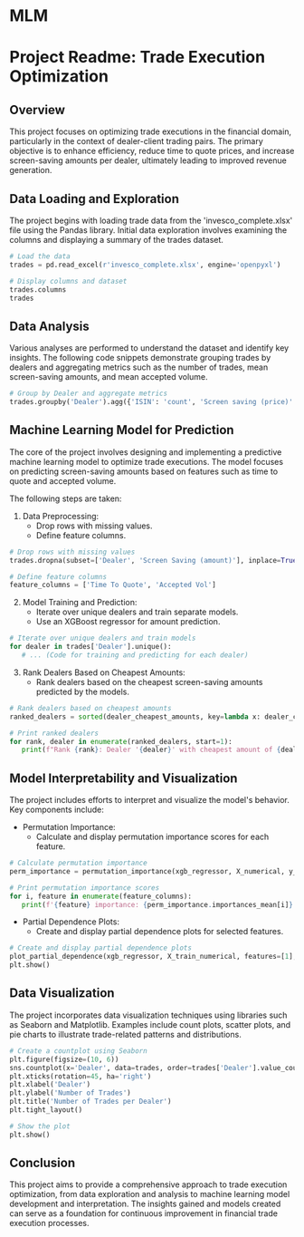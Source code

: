 # MLM

# Project Readme: Trade Execution Optimization

## Overview
This project focuses on optimizing trade executions in the financial domain, particularly in the context of dealer-client trading pairs. The primary objective is to enhance efficiency, reduce time to quote prices, and increase screen-saving amounts per dealer, ultimately leading to improved revenue generation.

## Data Loading and Exploration
The project begins with loading trade data from the 'invesco_complete.xlsx' file using the Pandas library. Initial data exploration involves examining the columns and displaying a summary of the trades dataset.

```python
# Load the data
trades = pd.read_excel(r'invesco_complete.xlsx', engine='openpyxl')

# Display columns and dataset
trades.columns
trades
```

## Data Analysis
Various analyses are performed to understand the dataset and identify key insights. The following code snippets demonstrate grouping trades by dealers and aggregating metrics such as the number of trades, mean screen-saving amounts, and mean accepted volume.

```python
# Group by Dealer and aggregate metrics
trades.groupby('Dealer').agg({'ISIN': 'count', 'Screen saving (price)': 'mean', 'Accepted Vol': 'mean'})
```

## Machine Learning Model for Prediction
The core of the project involves designing and implementing a predictive machine learning model to optimize trade executions. The model focuses on predicting screen-saving amounts based on features such as time to quote and accepted volume.

The following steps are taken:

1. Data Preprocessing:
   - Drop rows with missing values.
   - Define feature columns.

```python
# Drop rows with missing values
trades.dropna(subset=['Dealer', 'Screen Saving (amount)'], inplace=True)

# Define feature columns
feature_columns = ['Time To Quote', 'Accepted Vol']
```

2. Model Training and Prediction:
   - Iterate over unique dealers and train separate models.
   - Use an XGBoost regressor for amount prediction.

```python
# Iterate over unique dealers and train models
for dealer in trades['Dealer'].unique():
   # ... (Code for training and predicting for each dealer)
```

3. Rank Dealers Based on Cheapest Amounts:
   - Rank dealers based on the cheapest screen-saving amounts predicted by the models.

```python
# Rank dealers based on cheapest amounts
ranked_dealers = sorted(dealer_cheapest_amounts, key=lambda x: dealer_cheapest_amounts[x])

# Print ranked dealers
for rank, dealer in enumerate(ranked_dealers, start=1):
   print(f"Rank {rank}: Dealer '{dealer}' with cheapest amount of {dealer_cheapest_amounts[dealer]}")
```

## Model Interpretability and Visualization
The project includes efforts to interpret and visualize the model's behavior. Key components include:

- Permutation Importance:
  - Calculate and display permutation importance scores for each feature.

```python
# Calculate permutation importance
perm_importance = permutation_importance(xgb_regressor, X_numerical, y_amount, n_repeats=30, random_state=42)

# Print permutation importance scores
for i, feature in enumerate(feature_columns):
   print(f'{feature} importance: {perm_importance.importances_mean[i]}')
```

- Partial Dependence Plots:
  - Create and display partial dependence plots for selected features.

```python
# Create and display partial dependence plots
plot_partial_dependence(xgb_regressor, X_train_numerical, features=[1], grid_resolution=50)  # 1 corresponds to "Accepted Vol"
plt.show()
```

## Data Visualization
The project incorporates data visualization techniques using libraries such as Seaborn and Matplotlib. Examples include count plots, scatter plots, and pie charts to illustrate trade-related patterns and distributions.

```python
# Create a countplot using Seaborn
plt.figure(figsize=(10, 6))
sns.countplot(x='Dealer', data=trades, order=trades['Dealer'].value_counts().index)
plt.xticks(rotation=45, ha='right')
plt.xlabel('Dealer')
plt.ylabel('Number of Trades')
plt.title('Number of Trades per Dealer')
plt.tight_layout()

# Show the plot
plt.show()
```

## Conclusion
This project aims to provide a comprehensive approach to trade execution optimization, from data exploration and analysis to machine learning model development and interpretation. The insights gained and models created can serve as a foundation for continuous improvement in financial trade execution processes.
